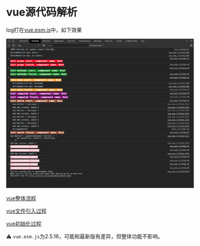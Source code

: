 # vue源代码解析

log打在[vue.esm.js](./node_modules/vue/dist/vue.esm.js)中，如下效果

![](./static/console.png)

[vue整体流程](./doc/整体流程.md)

[vue文件引入过程](./doc/vuejs引入过程.md)

[vue初始化过程](./doc/初始化.md)

⚠️ `vue.esm.js`为2.5.16，可能和最新版有差异，但整体功能不影响。
